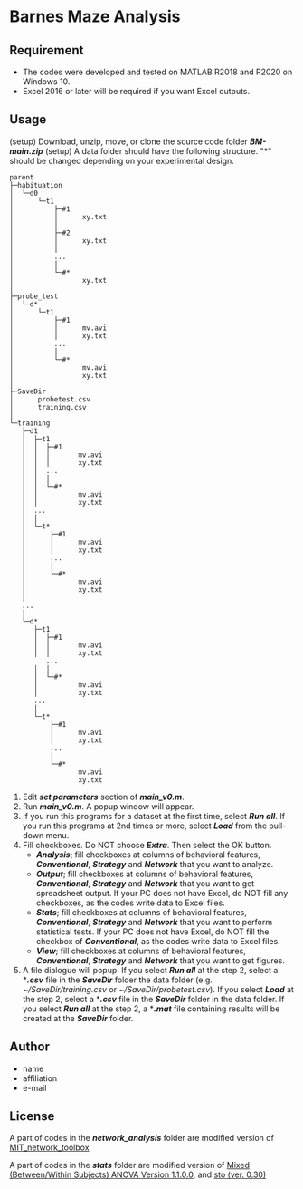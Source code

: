 # Barnes Maze Analysis

## Requirement
* The codes were developed and tested on MATLAB R2018 and R2020 on Windows 10.
* Excel 2016 or later will be required if you want Excel outputs.


## Usage
(setup) Download, unzip, move, or clone the source code folder ***BM-main.zip***
(setup) A data folder should have the following structure. "*" should be changed depending on your experimental design.

```
parent
├─habituation
│  └─d0
│      └─t1
│          ├─#1
│          │      xy.txt
│          │
│          ├─#2
│          │      xy.txt
│          │
│          ...
│          │
│          └─#*
│                 xy.txt
│
├─probe_test
│  └─d*
│      └─t1
│          ├─#1
│          │      mv.avi
│          │      xy.txt
│          ...
│          │
│          └─#*
│                 mv.avi
│                 xy.txt
│
├─SaveDir
│      probetest.csv
│      training.csv
│
└─training
   ├─d1
   │  ├─t1
   │  │  ├─#1
   │  │  │       mv.avi
   │  │  │       xy.txt
   │  │  ...
   │  │  │
   │  │  └─#*
   │  │          mv.avi
   │  │          xy.txt
   │  ...
   │  │
   │  └─t*
   │      ├─#1
   │      │      mv.avi
   │      │      xy.txt
   │      ...
   │      │
   │      └─#*
   │             mv.avi
   │             xy.txt
   │
   ...
   │
   └─d*
      ├─t1
      │  ├─#1
      │  │       mv.avi
      │  │       xy.txt
         ...
      │  │
      │  └─#*
      │          mv.avi
      │          xy.txt
      ...
      │
      └─t*
          ├─#1
          │      mv.avi
          │      xy.txt
          ...
          │
          └─#*
                 mv.avi
                 xy.txt
```


1. Edit ***set parameters*** section of ***main_v0.m***.
2. Run ***main_v0.m***. A popup window will appear.
3. If you run this programs for a dataset at the first time, select ***Run all***. If you run this programs at 2nd times or more, select ***Load*** from the pull-down menu.
4. Fill checkboxes. Do NOT choose ***Extra***. Then select the OK button.
    * ***Analysis***; fill checkboxes at columns of behavioral features, ***Conventional***, ***Strategy*** and ***Network*** that you want to analyze.
    * ***Output***; fill checkboxes at columns of behavioral features, ***Conventional***, ***Strategy*** and ***Network*** that you want to get spreadsheet output. If your PC does not have Excel, do NOT fill any checkboxes, as the codes write data to Excel files.
    * ***Stats***; fill checkboxes at columns of behavioral features, ***Conventional***, ***Strategy*** and ***Network*** that you want to perform statistical tests. If your PC does not have Excel, do NOT fill the checkbox of ***Conventional***, as the codes write data to Excel files.
    * ***View***; fill checkboxes at columns of behavioral features, ***Conventional***, ***Strategy*** and ***Network*** that you want to get figures.
5. A file dialogue will popup. If you select ***Run all*** at the step 2, select a ****.csv*** file in the ***SaveDir*** folder the data folder (e.g. *~/SaveDir/training.csv* or *~/SaveDir/probetest.csv*). If you select ***Load*** at the step 2, select a ****.csv*** file in the ***SaveDir*** folder in the data folder. If you select ***Run all*** at the step 2, a ****.mat*** file containing results will be created at the ***SaveDir*** folder.

 
## Author

* name
* affiliation
* e-mail
 
## License
A part of codes in the ***network_analysis*** folder are modified version of [MIT_network_toolbox](https://github.com/cliffordlab/MIT_network_toolbox.git)

A part of codes in the ***stats*** folder are modified version of [Mixed (Between/Within Subjects) ANOVA Version 1.1.0.0](https://uk.mathworks.com/matlabcentral/fileexchange/27080-mixed-between-within-subjects-anova), and [sto (ver. 0.30)](https://rnpsychology.org/sto/)
